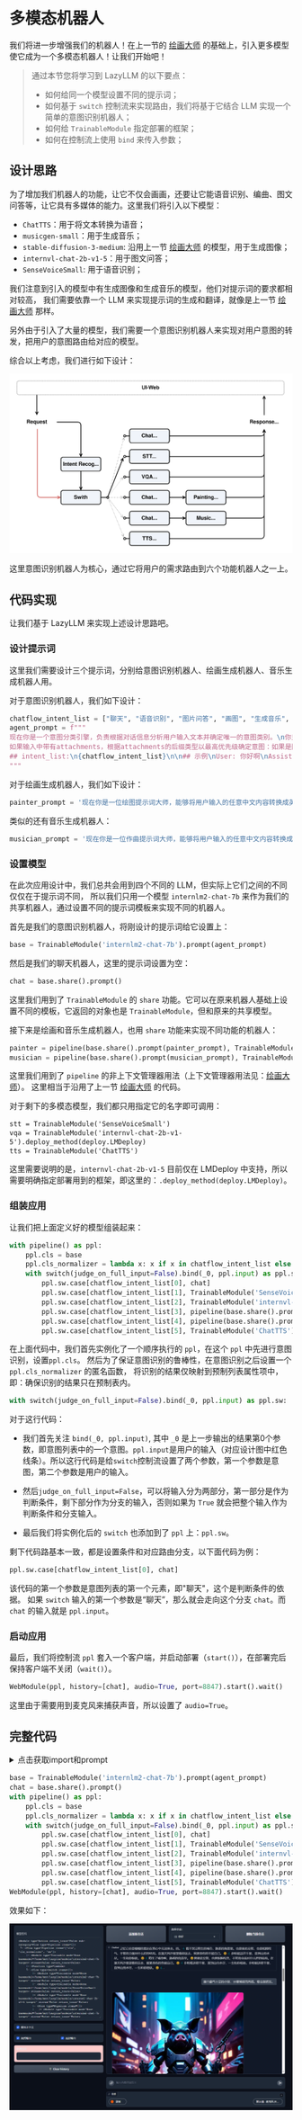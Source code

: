 # 多模态机器人

我们将进一步增强我们的机器人！在上一节的 [绘画大师](painting_master.md) 的基础上，引入更多模型使它成为一个多模态机器人！让我们开始吧！

> 通过本节您将学习到 LazyLLM 的以下要点：
>
> - 如何给同一个模型设置不同的提示词；
> - 如何基于 `switch` 控制流来实现路由，我们将基于它结合 LLM 实现一个简单的意图识别机器人；
> - 如何给 `TrainableModule` 指定部署的框架；
> - 如何在控制流上使用 `bind` 来传入参数；

## 设计思路

为了增加我们机器人的功能，让它不仅会画画，还要让它能语音识别、编曲、图文问答等，让它具有多媒体的能力。这里我们将引入以下模型：

- `ChatTTS`：用于将文本转换为语音；
- `musicgen-small`：用于生成音乐；
- `stable-diffusion-3-medium`: 沿用上一节 [绘画大师](painting_master.md) 的模型，用于生成图像；
- `internvl-chat-2b-v1-5`：用于图文问答；
- `SenseVoiceSmall`: 用于语音识别；

我们注意到引入的模型中有生成图像和生成音乐的模型，他们对提示词的要求都相对较高，
我们需要依靠一个 LLM 来实现提示词的生成和翻译，就像是上一节 [绘画大师](painting_master.md) 那样。

另外由于引入了大量的模型，我们需要一个意图识别机器人来实现对用户意图的转发，把用户的意图路由给对应的模型。

综合以上考虑，我们进行如下设计：

![Multimodal bot](../../assets/3_multimodal-bot3.svg)

这里意图识别机器人为核心，通过它将用户的需求路由到六个功能机器人之一上。

## 代码实现

让我们基于 LazyLLM 来实现上述设计思路吧。

### 设计提示词

这里我们需要设计三个提示词，分别给意图识别机器人、绘画生成机器人、音乐生成机器人用。

对于意图识别机器人，我们如下设计：

```python
chatflow_intent_list = ["聊天", "语音识别", "图片问答", "画图", "生成音乐", "文字转语音"]
agent_prompt = f"""
现在你是一个意图分类引擎，负责根据对话信息分析用户输入文本并确定唯一的意图类别。\n你只需要回复意图的名字即可，不要额外输出其他字段，也不要进行翻译。"intent_list"为所有意图名列表。\n
如果输入中带有attachments，根据attachments的后缀类型以最高优先级确定意图：如果是图像后缀如.jpg、.png等，则输出：图片问答；如果是音频后缀如.mp3、.wav等，则输出：语音识别。
## intent_list:\n{chatflow_intent_list}\n\n## 示例\nUser: 你好啊\nAssistant:  聊天\n
"""
```

对于绘画生成机器人，我们如下设计：

```python
painter_prompt = '现在你是一位绘图提示词大师，能够将用户输入的任意中文内容转换成英文绘图提示词，在本任务中你需要将任意输入内容转换成英文绘图提示词，并且你可以丰富和扩充提示词内容。'
```

类似的还有音乐生成机器人：

```python
musician_prompt = '现在你是一位作曲提示词大师，能够将用户输入的任意中文内容转换成英文作曲提示词，在本任务中你需要将任意输入内容转换成英文作曲提示词，并且你可以丰富和扩充提示词内容。'
```

### 设置模型

在此次应用设计中，我们总共会用到四个不同的 LLM，但实际上它们之间的不同仅仅在于提示词不同，
所以我们只用一个模型 `internlm2-chat-7b` 来作为我们的共享机器人，通过设置不同的提示词模板来实现不同的机器人。

首先是我们的意图识别机器人，将刚设计的提示词给它设置上：

```python
base = TrainableModule('internlm2-chat-7b').prompt(agent_prompt)
```

然后是我们的聊天机器人，这里的提示词设置为空：

```python
chat = base.share().prompt()
```

这里我们用到了 `TrainableModule` 的 `share` 功能。它可以在原来机器人基础上设置不同的模板，它返回的对象也是 `TrainableModule`，但和原来的共享模型。


接下来是绘画和音乐生成机器人，也用 `share` 功能来实现不同功能的机器人：

```python
painter = pipeline(base.share().prompt(painter_prompt), TrainableModule('stable-diffusion-3-medium'))
musician = pipeline(base.share().prompt(musician_prompt), TrainableModule('musicgen-small'))
```

这里我们用到了 `pipeline` 的非上下文管理器用法（上下文管理器用法见：[绘画大师](painting_master.md)）。
这里相当于沿用了上一节 [绘画大师](painting_master.md) 的代码。

对于剩下的多模态模型，我们都只用指定它的名字即可调用：

```pyhton
stt = TrainableModule('SenseVoiceSmall')
vqa = TrainableModule('internvl-chat-2b-v1-5').deploy_method(deploy.LMDeploy)
tts = TrainableModule('ChatTTS')
```

这里需要说明的是，`internvl-chat-2b-v1-5` 目前仅在 LMDeploy 中支持，所以需要明确指定部署用到的框架，即这里的：`.deploy_method(deploy.LMDeploy)`。

### 组装应用

让我们把上面定义好的模型组装起来：

```python
with pipeline() as ppl:
    ppl.cls = base
    ppl.cls_normalizer = lambda x: x if x in chatflow_intent_list else chatflow_intent_list[0]
    with switch(judge_on_full_input=False).bind(_0, ppl.input) as ppl.sw:
        ppl.sw.case[chatflow_intent_list[0], chat]
        ppl.sw.case[chatflow_intent_list[1], TrainableModule('SenseVoiceSmall')]
        ppl.sw.case[chatflow_intent_list[2], TrainableModule('internvl-chat-2b-v1-5').deploy_method(deploy.LMDeploy)]
        ppl.sw.case[chatflow_intent_list[3], pipeline(base.share().prompt(painter_prompt), TrainableModule('stable-diffusion-3-medium'))]
        ppl.sw.case[chatflow_intent_list[4], pipeline(base.share().prompt(musician_prompt), TrainableModule('musicgen-small'))]
        ppl.sw.case[chatflow_intent_list[5], TrainableModule('ChatTTS')]
```

在上面代码中，我们首先实例化了一个顺序执行的 `ppl`，在这个 `ppl` 中先进行意图识别，设置`ppl.cls`。
然后为了保证意图识别的鲁棒性，在意图识别之后设置一个 `ppl.cls_normalizer` 的匿名函数，
将识别的结果仅映射到预制列表属性项中，即：确保识别的结果只在预制表内。

```python
with switch(judge_on_full_input=False).bind(_0, ppl.input) as ppl.sw:
```

对于这行代码：

- 我们首先关注 `bind(_0, ppl.input)`, 其中 `_0` 是上一步输出的结果第0个参数，即意图列表中的一个意图。`ppl.input`是用户的输入（对应设计图中红色线条）。所以这行代码是给`switch`控制流设置了两个参数，第一个参数是意图，第二个参数是用户的输入。

- 然后`judge_on_full_input=False`，可以将输入分为两部分，第一部分是作为判断条件，剩下部分作为分支的输入，否则如果为 `True` 就会把整个输入作为判断条件和分支输入。

- 最后我们将实例化后的 `switch` 也添加到了 `ppl` 上：`ppl.sw`。

剩下代码路基本一致，都是设置条件和对应路由分支，以下面代码为例：

```python
ppl.sw.case[chatflow_intent_list[0], chat]
```

该代码的第一个参数是意图列表的第一个元素，即"聊天"，这个是判断条件的依据。
如果 `switch` 输入的第一个参数是“聊天”，那么就会走向这个分支 `chat`。而 `chat` 的输入就是 `ppl.input`。

### 启动应用

最后，我们将控制流 `ppl` 套入一个客户端，并启动部署（`start()`），在部署完后保持客户端不关闭（`wait()`）。

```python
WebModule(ppl, history=[chat], audio=True, port=8847).start().wait()
```

这里由于需要用到麦克风来捕获声音，所以设置了 `audio=True`。

## 完整代码

<details>
<summary>点击获取import和prompt</summary>

```python
from lazyllm import TrainableModule, WebModule, deploy, pipeline, switch, _0

chatflow_intent_list = ["聊天", "语音识别", "图片问答", "画图", "生成音乐", "文字转语音"]
agent_prompt = f"""
现在你是一个意图分类引擎，负责根据对话信息分析用户输入文本并确定唯一的意图类别。\n你只需要回复意图的名字即可，不要额外输出其他字段，也不要进行翻译。"intent_list"为所有意图名列表。\n
如果输入中带有attachments，根据attachments的后缀类型以最高优先级确定意图：如果是图像后缀如.jpg、.png等，则输出：图片问答；如果是音频后缀如.mp3、.wav等，则输出：语音识别。
## intent_list:\n{chatflow_intent_list}\n\n## 示例\nUser: 你好啊\nAssistant:  聊天\n
"""
painter_prompt = '现在你是一位绘图提示词大师，能够将用户输入的任意中文内容转换成英文绘图提示词，在本任务中你需要将任意输入内容转换成英文绘图提示词，并且你可以丰富和扩充提示词内容。'
musician_prompt = '现在你是一位作曲提示词大师，能够将用户输入的任意中文内容转换成英文作曲提示词，在本任务中你需要将任意输入内容转换成英文作曲提示词，并且你可以丰富和扩充提示词内容。'
```
</details>

```python
base = TrainableModule('internlm2-chat-7b').prompt(agent_prompt)
chat = base.share().prompt()
with pipeline() as ppl:
    ppl.cls = base
    ppl.cls_normalizer = lambda x: x if x in chatflow_intent_list else chatflow_intent_list[0]
    with switch(judge_on_full_input=False).bind(_0, ppl.input) as ppl.sw:
        ppl.sw.case[chatflow_intent_list[0], chat]
        ppl.sw.case[chatflow_intent_list[1], TrainableModule('SenseVoiceSmall')]
        ppl.sw.case[chatflow_intent_list[2], TrainableModule('internvl-chat-2b-v1-5').deploy_method(deploy.LMDeploy)]
        ppl.sw.case[chatflow_intent_list[3], pipeline(base.share().prompt(painter_prompt), TrainableModule('stable-diffusion-3-medium'))]
        ppl.sw.case[chatflow_intent_list[4], pipeline(base.share().prompt(musician_prompt), TrainableModule('musicgen-small'))]
        ppl.sw.case[chatflow_intent_list[5], TrainableModule('ChatTTS')]
WebModule(ppl, history=[chat], audio=True, port=8847).start().wait()
```
效果如下：

![Multimodal Robot](../../assets/3_multimodal-bot2.png)
